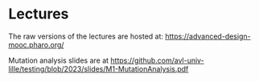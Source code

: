 # Lectures

The raw versions of the lectures are hosted at: https://advanced-design-mooc.pharo.org/

Mutation analysis slides are at https://github.com/avl-univ-lille/testing/blob/2023/slides/M1-MutationAnalysis.pdf
